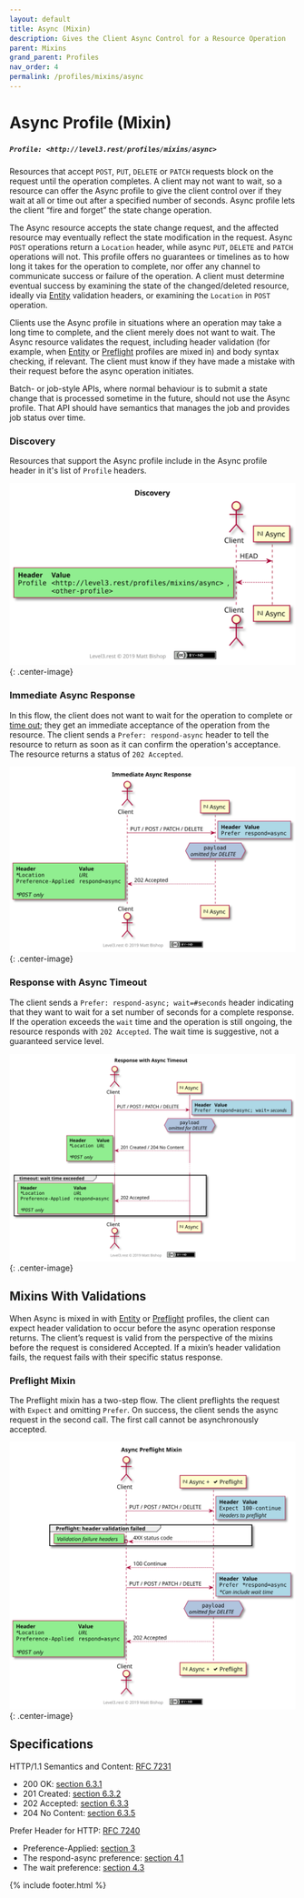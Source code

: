 ```yaml
---
layout: default
title: Async (Mixin)
description: Gives the Client Async Control for a Resource Operation
parent: Mixins
grand_parent: Profiles
nav_order: 4
permalink: /profiles/mixins/async
---
```

# Async Profile (Mixin)

##### `Profile: <http://level3.rest/profiles/mixins/async>`

Resources that accept `POST`, `PUT`, `DELETE` or `PATCH` requests block on the request until the operation completes. A client may not want to wait, so a resource can offer the Async profile to give the client control over if they wait at all or time out after a specified number of seconds. Async profile lets the client “fire and forget” the state change operation.

The Async resource accepts the state change request, and the affected resource may eventually reflect the state modification in the request. Async `POST` operations return a `Location` header, while async `PUT`, `DELETE` and `PATCH` operations will not. This profile offers no guarantees or timelines as to how long it takes for the operation to complete, nor offer any channel to communicate success or failure of the operation. A client must determine eventual success by examining the state of the changed/deleted resource, ideally via [Entity](entity.md) validation headers, or examining the `Location` in `POST` operation.

Clients use the Async profile in situations where an operation may take a long time to complete, and the client merely does not want to wait. The Async resource validates the request, including header validation (for example, when [Entity](entity.md) or [Preflight](preflight.md) profiles are mixed in) and body syntax checking, if relevant. The client must know if they have made a mistake with their request before the async operation initiates.

Batch- or job-style APIs, where normal behaviour is to submit a state change that is processed sometime in the future, should not use the Async profile. That API should have semantics that manages the job and provides job status over time.

### Discovery

Resources that support the Async profile include in the Async profile header in it's list of `Profile` headers.

![](async/discovery.svg){: .center-image}

### Immediate Async Response

In this flow, the client does not want to wait for the operation to complete or [time out](#response-with-async-timeout); they get an immediate acceptance of the operation from the resource. The client sends a `Prefer: respond-async` header to tell the resource to return as soon as it can confirm the operation's acceptance. The resource returns a status of `202 Accepted`.

![](async/immediate.svg){: .center-image}

### Response with Async Timeout

The client sends a `Prefer: respond-async; wait=#seconds` header indicating that they want to wait for a set number of seconds for a complete response. If the operation exceeds the `wait` time and the operation is still ongoing, the resource responds with `202 Accepted`. The wait time is suggestive, not a guaranteed service level.

![](async/timeout.svg){: .center-image}

## Mixins With Validations

When Async is mixed in with [Entity](entity.md) or [Preflight](preflight.md) profiles, the client can expect header validation to occur before the async operation response returns. The client’s request is valid from the perspective of the mixins before the request is considered Accepted. If a mixin’s header validation fails, the request fails with their specific status response.

### Preflight Mixin

The Preflight mixin has a two-step flow. The client preflights the request with `Expect` and omitting `Prefer`. On success, the client sends the async request in the second call. The first call cannot be asynchronously accepted.

![](async/preflight-validation.svg){: .center-image}

## Specifications

HTTP/1.1 Semantics and Content: [RFC 7231](https://tools.ietf.org/html/rfc7231)

- 200 OK: [section 6.3.1](https://tools.ietf.org/html/rfc7231#section-6.3.1)
- 201 Created: [section 6.3.2](https://tools.ietf.org/html/rfc7231#section-6.3.2)
- 202 Accepted: [section 6.3.3](https://tools.ietf.org/html/rfc7231#section-6.3.3)
- 204 No Content: [section 6.3.5](https://tools.ietf.org/html/rfc7231#section-6.3.5)

Prefer Header for HTTP: [RFC 7240](https://tools.ietf.org/html/rfc7240)

- Preference-Applied: [section 3](https://tools.ietf.org/html/rfc7240#section-3)
- The respond-async preference: [section 4.1](https://tools.ietf.org/html/rfc7240#section-4.1)
- The wait preference: [section 4.3](https://tools.ietf.org/html/rfc7240#section-4.3)

{% include footer.html %}